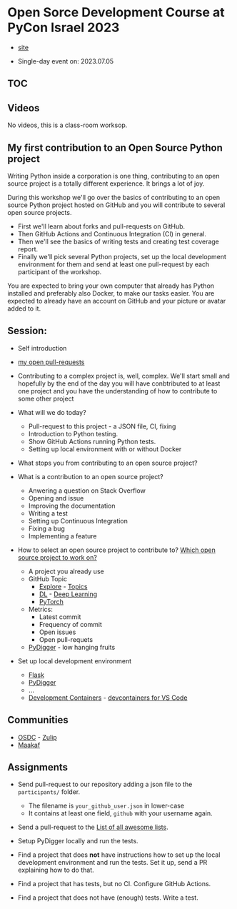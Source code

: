 # Open Sorce Development Course at PyCon Israel 2023

* [site](https://osdc.code-maven.com/osdc-2023-07-pyconil/)

* Single-day event on: 2023.07.05

## TOC

## Videos

No videos, this is a class-room worksop.


## My first contribution to an Open Source Python project

Writing Python inside a corporation is one thing, contributing to an open source project is a totally different experience. It brings a lot of joy.

During this workshop we'll go over the basics of contributing to an open source Python project hosted on GitHub and you will contribute to several open source projects.

* First we'll learn about forks and pull-requests on GitHub.
* Then GitHub Actions and Continuous Integration (CI) in general.
* Then we'll see the basics of writing tests and creating test coverage report.
* Finally we'll pick several Python projects, set up the local development environment for them and send at least one pull-request by each participant of the workshop.

You are expected to bring your own computer that already has Python installed and preferably also Docker, to make our tasks easier. You are expected to already have an account on GitHub and your picture or avatar added to it.


## Session:

* Self introduction
* [my open pull-requests](https://github.com/search?q=is%3Aopen%20is%3Apr%20author%3Aszabgab%20archived%3Afalse%20&type=pullrequests)
* Contributing to a complex project is, well, complex. We'll start small and hopefully by the end of the day you will have conbtributed to at least one project and you have the understanding of how to contribute to some other project

* What will we do today?
    * Pull-request to this project - a JSON file, CI, fixing
    * Introduction to Python testing.
    * Show GitHub Actions running Python tests.
    * Setting up local environment with or without Docker


* What stops you from contributing to an open source project?
* What is a contribution to an open source project?
    * Anwering a question on Stack Overflow
    * Opening and issue
    * Improving the documentation
    * Writing a test
    * Setting up Continuous Integration
    * Fixing a bug
    * Implementing a feature
* How to select an open source project to contribute to? [Which open source project to work on?](https://code-maven.com/slides/osdc/which-project)
    * A project you already use
    * GitHub Topic
        * [Explore](https://github.com/explore) - [Topics](https://github.com/topics)
        * [DL](https://github.com/topics/deep-learning) - [Deep Learning](https://github.com/topics/deep-learning)
        * [PyTorch](https://github.com/topics/pytorch)
    * Metrics:
        * Latest commit
        * Frequency of commit
        * Open issues
        * Open pull-requets
    * [PyDigger](https://pydigger.com/) - low hanging fruits
* Set up local development environment
    * [Flask](https://github.com/pallets/flask)
    * [PyDigger](https://github.com/szabgab/pydigger.com)
    * ...
    * [Development Containers](https://containers.dev/) - [devcontainers for VS Code](https://code.visualstudio.com/docs/devcontainers/containers)

## Communities

* [OSDC](https://osdc.code-maven.com/community) - [Zulip](https://osdc.zulipchat.com/)
* [Maakaf](https://github.com/maakaf)

## Assignments

* Send pull-request to our repository adding a json file to the `participants/` folder.
    * The filename is `your_github_user.json` in lower-case
    * It contains at least one field, `github` with your username again.

* Send a pull-request to the [List of all awesome lists](https://github.com/szabgab/awesome-lists).

* Setup PyDigger locally and run the tests.

* Find a project that does **not** have instructions how to set up the local development environment and run the tests. Set it up, send a PR explaining how to do that.

* Find a project that has tests, but no CI. Configure GitHub Actions.

* Find a project that does not have (enough) tests. Write a test.

